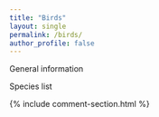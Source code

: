```yaml
---
title: "Birds"
layout: single
permalink: /birds/
author_profile: false
---
```


General information

Species list

{% include comment-section.html %}